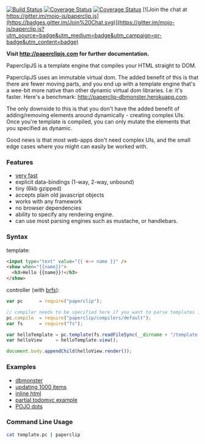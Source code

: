 [![Build Status](https://travis-ci.org/mojo-js/paperclip.js.svg?branch=master)](https://travis-ci.org/mojo-js/paperclip.js) [![Coverage Status](https://coveralls.io/repos/mojo-js/paperclip.js/badge.svg?branch=master)](https://coveralls.io/r/mojo-js/paperclip.js?branch=master) [![Coverage Status](https://david-dm.org/mojo-js/paperclip.js.svg)](https://david-dm.org/mojo-js/paperclip.js) [![Join the chat at https://gitter.im/mojo-js/paperclip.js](https://badges.gitter.im/Join%20Chat.svg)](https://gitter.im/mojo-js/paperclip.js?utm_source=badge&utm_medium=badge&utm_campaign=pr-badge&utm_content=badge)

**Visit http://paperclipjs.com for further documentation.**

PaperclipJS is a template engine that compiles your HTML straight to DOM.

PaperclipJS uses an immutable virtual dom. The added benefit of this is that there are fewer moving parts, and you end up with a template engine that's a wee-bit more native than other dynamic virtual dom libraries. I.e: it's faster. Here's a benchmark: http://paperclip-dbmonster.herokuapp.com.

The only downside to this is that you don't have the added benefit of adding/removing elements around dynamically - creating complex UIs. Once you're template is compiled, you can only mutate the elements that you specified as dynamic.

Good news is that most web-apps don't need complex UIs, and the small edge cases where you might can easily be worked with.


### Features

- [very fast](http://paperclip-dbmonster.herokuapp.com/)
- explicit data-bindings (1-way, 2-way, unbound)
- tiny (6kb gzipped)
- accepts plain old javascript objects
- works with any framework
- no browser dependencies
- ability to specify any rendering engine.
- can use most parsing engines such as mustache, or handlebars.

### Syntax

template:

```html
<input type="text" value="{{ <~> name }}" />
<show when="{{name}}">
  <h3>Hello {{name}}!</h3>
</show>
```

controller (with [brfs](https://github.com/substack/brfs)):

```javascript
var pc      = require("paperclip");

// compiler needs to be specified here if you want to parse templates in the browser
pc.compile  = require("paperclip/compilers/default");
var fs      = require("fs");

var helloTemplate = pc.template(fs.readFileSync(__dirname + "/template.pc", "utf8"));
var helloView     = helloTemplate.view();

document.body.appendChild(helloView.render());
```

### Examples

- [dbmonster](http://paperclip-dbmonster.herokuapp.com/)
- [updating 1000 items](http://requirebin.com/?gist=5602fd414139b6ed4fbc)
- [inline html](http://requirebin.com/?gist=bbb9b0eaccd3d7e41df1)
- [partial todomvc example](http://paperclip-todomvc-example.herokuapp.com/)
- [POJO dots](http://jsfiddle.net/JTxdM/116/)

### Command Line Usage

```bash
cat template.pc | paperclip
```

